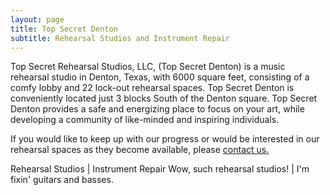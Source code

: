 ```yaml
---
layout: page
title: Top Secret Denton
subtitle: Rehearsal Studios and Instrument Repair
---
```


Top Secret Rehearsal Studios, LLC, (Top Secret Denton) is a music rehearsal studio in Denton, Texas, with 6000 square feet, consisting of a comfy lobby and 22 lock-out rehearsal spaces. Top Secret Denton is conveniently located just 3 blocks South of the Denton square. Top Secret Denton provides a safe and energizing place to focus on your art, while developing a community of like-minded and inspiring individuals.

If you would like to keep up with our progress or would be interested in our rehearsal spaces as they become available, please [contact us.](https://topsecretdenton.com/contact/)

<div style="width: 100%">
Rehearsal Studios | Instrument Repair
Wow, such rehearsal studios! | I'm fixin' guitars and basses.
</div>
